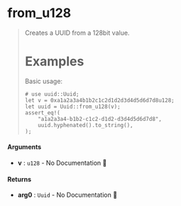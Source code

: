 # from\_u128

>  Creates a UUID from a 128bit value.
>  # Examples
>  Basic usage:
>  ```
>  # use uuid::Uuid;
>  let v = 0xa1a2a3a4b1b2c1c2d1d2d3d4d5d6d7d8u128;
>  let uuid = Uuid::from_u128(v);
>  assert_eq!(
>      "a1a2a3a4-b1b2-c1c2-d1d2-d3d4d5d6d7d8",
>      uuid.hyphenated().to_string(),
>  );
>  ```

#### Arguments

- **v** : `u128` \- No Documentation 🚧

#### Returns

- **arg0** : `Uuid` \- No Documentation 🚧